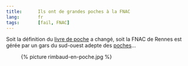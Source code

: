 ```yaml
--- 
title:      Ils ont de grandes poches à la FNAC 
lang:       fr 
tags:       [fail, FNAC]
---
```


Soit la définition du [livre de poche](http://fr.wikipedia.org/wiki/Livre_de_poche) a changé, soit la FNAC de Rennes est gérée par un gars du sud-ouest adepte des [poches](http://fr.wikipedia.org/wiki/Poche_(sac_plastique))...

<figure>
  {% picture rimbaud-en-poche.jpg %}
</figure>
